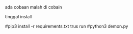 ada cobaan malah di cobain

tinggal install

#pip3 install -r requirements.txt
trus run
#python3 demon.py

